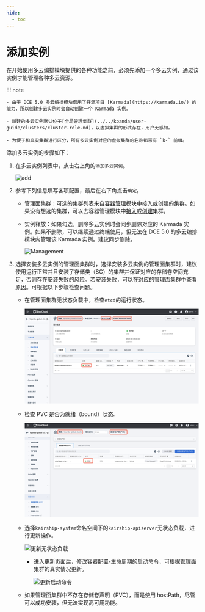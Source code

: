 ```yaml
---
hide:
  - toc
---
```


# 添加实例

在开始使用多云编排模块提供的各种功能之前，必须先添加一个多云实例，通过该实例才能管理各种多云资源。

!!! note

    - 由于 DCE 5.0 多云编排模块借用了开源项目 [Karmada](https://karmada.io/) 的能力，所以创建多云实例时会自动创建一个 Karmada 实例。

    - 新建的多云实例默认位于[全局管理集群](../../kpanda/user-guide/clusters/cluster-role.md)，以虚拟集群的形式存在，用户无感知。
    
    - 为便于和真实集群进行区分，所有多云实例对应的虚拟集群的名称都带有 `k-` 前缀。

添加多云实例的步骤如下：

1. 在多云实例列表中，点击右上角的`添加多云实例`。

    ![add](https://docs.daocloud.io/daocloud-docs-images/docs/kairship/images/add01.png)

2. 参考下列信息填写各项配置，最后在右下角点击`确定`。

    - 管理面集群：可选的集群列表来自[容器管理](../../kpanda/intro/index.md)模块中接入或创建的集群。如果没有想选的集群，可以去容器管理模块中[接入](../../kpanda/user-guide/clusters/integrate-cluster.md)或[创建](../../kpanda/user-guide/clusters/create-cluster.md)集群。
    - 实例释放：如果勾选，删除多云实例时会同步删除对应的 Karmada 实例。如果不删除，可以继续通过终端使用，但无法在 DCE 5.0 的多云编排模块内管理该 Karmada 实例。建议同步删除。

        ![Management](https://docs.daocloud.io/daocloud-docs-images/docs/kairship/images/instance-guanli.png)

3. 选择安装多云实例的管理面集群时，选择安装多云实例的管理面集群时，建议使用运行正常并且安装了存储类（SC）的集群并保证对应的存储卷空间充足，否则存在安装失败的风险。若安装失败，可以在对应的管理面集群中查看原因。可根据以下步骤检查问题。

    - 在管理面集群无状态负载中，检查`etcd`的运行状态。

        ![check-etcd](../../virtnest/images/check-etcd.png)

    - 检查 PVC 是否为就绪（bound）状态.

        ![check-pvc](../../virtnest/images/check-pvc.png)

    - 选择`kairship-system`命名空间下的`kairship-apiserver`无状态负载，进行更新操作。

        ![更新无状态负载](https://docs.daocloud.io/daocloud-docs-images/docs/zh/docs/kairship/images/update-deployment.png)

      - 进入更新页面后，修改容器配置-生命周期的启动命令，可根据管理面集群的真实情况更新。

          ![更新启动命令](https://docs.daocloud.io/daocloud-docs-images/docs/zh/docs/kairship/images/update-setting.png)

    - 如果管理面集群中不存在存储卷声明（PVC），而是使用 hostPath，尽管可以成功安装，但无法实现高可用功能。